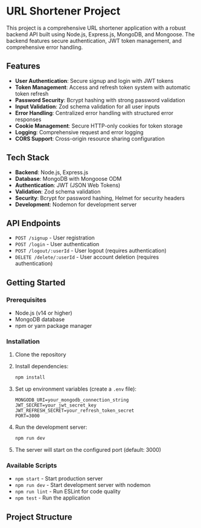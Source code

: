 # URL Shortener Project

This project is a comprehensive URL shortener application with a robust backend API built using Node.js, Express.js, MongoDB, and Mongoose. The backend features secure authentication, JWT token management, and comprehensive error handling.

## Features

- **User Authentication**: Secure signup and login with JWT tokens
- **Token Management**: Access and refresh token system with automatic token refresh
- **Password Security**: Bcrypt hashing with strong password validation
- **Input Validation**: Zod schema validation for all user inputs
- **Error Handling**: Centralized error handling with structured error responses
- **Cookie Management**: Secure HTTP-only cookies for token storage
- **Logging**: Comprehensive request and error logging
- **CORS Support**: Cross-origin resource sharing configuration

## Tech Stack

- **Backend**: Node.js, Express.js
- **Database**: MongoDB with Mongoose ODM
- **Authentication**: JWT (JSON Web Tokens)
- **Validation**: Zod schema validation
- **Security**: Bcrypt for password hashing, Helmet for security headers
- **Development**: Nodemon for development server

## API Endpoints

- `POST /signup` - User registration
- `POST /login` - User authentication
- `POST /logout/:userId` - User logout (requires authentication)
- `DELETE /delete/:userId` - User account deletion (requires authentication)

## Getting Started

### Prerequisites

- Node.js (v14 or higher)
- MongoDB database
- npm or yarn package manager

### Installation

1. Clone the repository
2. Install dependencies:
   ```bash
   npm install
   ```

3. Set up environment variables (create a `.env` file):
   ```
   MONGODB_URI=your_mongodb_connection_string
   JWT_SECRET=your_jwt_secret_key
   JWT_REFRESH_SECRET=your_refresh_token_secret
   PORT=3000
   ```

4. Run the development server:
   ```bash
   npm run dev
   ```

5. The server will start on the configured port (default: 3000)

### Available Scripts

- `npm start` - Start production server
- `npm run dev` - Start development server with nodemon
- `npm run lint` - Run ESLint for code quality
- `npm test` - Run the application

## Project Structure
